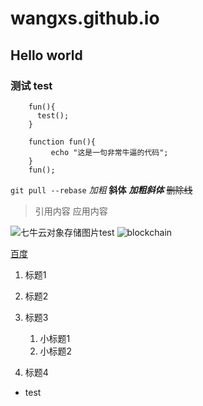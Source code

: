 # wangxs.github.io
## Hello world
### 测试 test
```
    fun(){
      test();
    }
```

```
    function fun(){
         echo "这是一句非常牛逼的代码";
    }
    fun();
```


`git pull --rebase`
*加粗*
**斜体**
***加粗斜体***
~~删除线~~

>引用内容
>应用内容

![七牛云对象存储图片test](http://pw5ww2w7x.bkt.clouddn.com/repository-open-graph-template.png)
![blockchain](https://ss0.bdstatic.com/70cFvHSh_Q1YnxGkpoWK1HF6hhy/it/u=702257389,1274025419&fm=27&gp=0.jpg "区块链")

[百度](http://baidu.com)

1. 标题1
2. 标题2
3. 标题3
   
   1. 小标题1
   2. 小标题2
4. 标题4

* test
